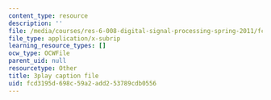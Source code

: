 ```yaml
---
content_type: resource
description: ''
file: /media/courses/res-6-008-digital-signal-processing-spring-2011/fcd3195d698c59a2add253789cdb0556_XT6o4IRTcLk.vtt
file_type: application/x-subrip
learning_resource_types: []
ocw_type: OCWFile
parent_uid: null
resourcetype: Other
title: 3play caption file
uid: fcd3195d-698c-59a2-add2-53789cdb0556
---
```

